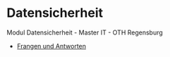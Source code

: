 # Datensicherheit
Modul Datensicherheit - Master IT - OTH Regensburg

- [Frangen und Antworten](https://github.com/fbarresi/Datensicherheit/blob/master/QandA.md)
